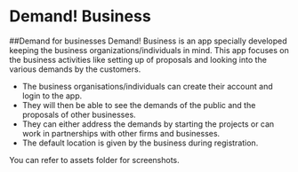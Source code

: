# Demand! Business
##Demand for businesses
Demand! Business is an app specially developed keeping the business organizations/individuals in mind. This app focuses on the business activities like setting up of proposals and looking into the various demands by the customers.
* The business organisations/individuals can create their account and login to the app.
* They will then be able to see the demands of the public and the proposals of other businesses.
* They can either address the demands by starting the projects or can work in partnerships with other firms and businesses.
* The default location is given by the business during registration.

You can refer to assets folder for screenshots.
